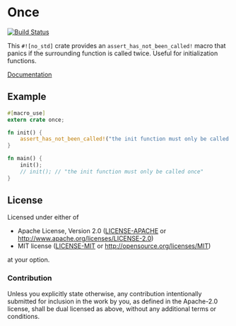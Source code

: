 # Once

[![Build Status](https://travis-ci.org/phil-opp/rust-once.svg?branch=master)](https://travis-ci.org/phil-opp/rust-once)

This `#![no_std]` crate provides an `assert_has_not_been_called!` macro that panics if the surrounding function is called twice. Useful for initialization functions.

[Documentation](https://crates.fyi/crates/once/)

## Example

```rust
#[macro_use]
extern crate once;

fn init() {
    assert_has_not_been_called!("the init function must only be called {}", "once");
}

fn main() {
    init();
    // init(); // "the init function must only be called once"
}
```

## License

Licensed under either of

- Apache License, Version 2.0 ([LICENSE-APACHE](LICENSE-APACHE) or
  http://www.apache.org/licenses/LICENSE-2.0)
- MIT license ([LICENSE-MIT](LICENSE-MIT) or http://opensource.org/licenses/MIT)

at your option.

### Contribution

Unless you explicitly state otherwise, any contribution intentionally submitted for inclusion in the
work by you, as defined in the Apache-2.0 license, shall be dual licensed as above, without any
additional terms or conditions.
